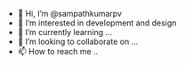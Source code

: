 - 👋 Hi, I’m @sampathkumarpv
- 👀 I’m interested in development and design
- 🌱 I’m currently learning ...
- 💞️ I’m looking to collaborate on ...
- 📫 How to reach me ..

<!---
sampathkumarpv/sampathkumarpv is a ✨ special ✨ repository because its `README.md` (this file) appears on your GitHub profile.
You can click the Preview link to take a look at your changes.
--->
